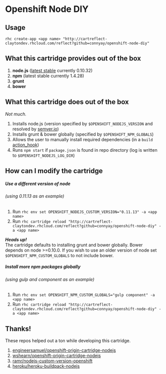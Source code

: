 # Openshift Node DIY

## Usage

`rhc create-app <app name> "http://cartreflect-claytondev.rhcloud.com/reflect?github=connyay/openshift-node-diy"`

What this cartridge provides out of the box
---
1. **node.js** ([latest stable](https://semver.io/node/stable) currently 0.10.32)
2. **npm** (latest stable currently 1.4.28)
3. **grunt**
4. **bower**

What this cartridge does out of the box
---
*Not much.*

1. Installs node.js (version specified by `$OPENSHIFT_NODEJS_VERSION` and resolved by [semver.io](https://semver.io))
2. Installs grunt & bower globally (specified by `$OPENSHIFT_NPM_GLOBALS`)
3. Allows the user to manually install required dependencies (in a `build` [action_hook](http://openshift.github.io/documentation/oo_user_guide.html#action-hooks))
4. Runs `npm start` if `package.json` is found in repo directory (log is written to `$OPENSHIFT_NODEJS_LOG_DIR`)

How can I modify the cartridge
---

##### Use a different version of node
###### (using 0.11.13 as an example)

1. Run `rhc env set OPENSHIFT_NODEJS_CUSTOM_VERSION="0.11.13" -a <app name>`
2. Run `rhc cartridge reload "http://cartreflect-claytondev.rhcloud.com/reflect?github=connyay/openshift-node-diy" -a <app name>`

***Heads up!***  
The cartridge defaults to installing grunt and bower globally. Bower depends on node >=0.10.0. If you wish to use an older version of node set `$OPENSHIFT_NPM_CUSTOM_GLOBALS` to not include bower.

##### Install more npm packages globally
###### (using gulp and component as an example)

1. Run `rhc env set OPENSHIFT_NPM_CUSTOM_GLOBALS="gulp component" -a <app name>`
2. Run `rhc cartridge reload "http://cartreflect-claytondev.rhcloud.com/reflect?github=connyay/openshift-node-diy" -a <app name>`

Thanks!
---
These repos helped out a ton while developing this cartridge.

1. [engineersamuel/openshift-origin-cartridge-nodejs](https://github.com/engineersamuel/openshift-origin-cartridge-nodejs)
2. [wshearn/openshift-origin-cartridge-nodejs](https://github.com/wshearn/openshift-origin-cartridge-nodejs)
3. [ramr/nodejs-custom-version-openshift](https://github.com/ramr/nodejs-custom-version-openshift)
4. [heroku/heroku-buildpack-nodejs](https://github.com/heroku/heroku-buildpack-nodejs)
